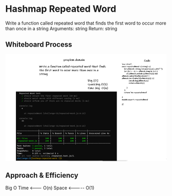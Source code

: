 # Hashmap Repeated Word

<!-- Description of the challenge -->

Write a function called repeated word that finds the first word to occur more than once in a string
Arguments: string
Return: string

## Whiteboard Process

<!-- Embedded whiteboard image -->

![Hashmap Repeated Word](cc31w.png)

## Approach & Efficiency

<!-- What approach did you take? Discuss Why. What is the Big O space/time for this approach? -->

Big O
Time <--- O(n)
Space <----- O(1)